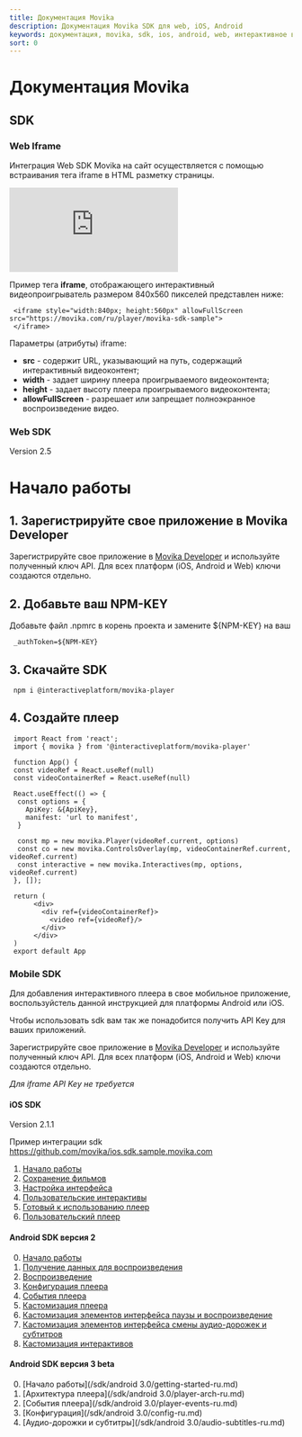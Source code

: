 ```yaml
---
title: Документация Movika
description: Документация Movika SDK для web, iOS, Android
keywords: документация, movika, sdk, ios, android, web, интерактивное видео
sort: 0
---
```


# Документация Movika

## SDK

### Web Iframe
 
Интеграция Web SDK Movika на сайт осуществляется с помощью встраивания тега iframe в HTML разметку страницы.

 <iframe allowFullScreen src="https://movika.com/ru/player/movika-sdk-sample" allowFullScreen scrolling="no" frameborder="0">
 </iframe>

Пример тега **iframe**, отображающего интерактивный видеопроигрыватель размером 840x560 пикселей представлен ниже:

```
 <iframe style="width:840px; height:560px" allowFullScreen src="https://movika.com/ru/player/movika-sdk-sample">
 </iframe>
```

Параметры (атрибуты) iframe:

- **src** - содержит URL, указывающий на путь, содержащий интерактивный видеоконтент;
- **width** - задает ширину плеера проигрываемого видеоконтента;
- **height** - задает высоту плеера проигрываемого видеоконтента;
- **allowFullScreen** - разрешает или запрещает полноэкранное воспроизведение видео.

### Web SDK
Version 2.5

# Начало работы

## 1. Зарегистрируйте свое приложение в Movika Developer
Зарегистрируйте свое приложение в [Movika Developer](https://developer.movika.com) и используйте полученный ключ API. Для всех платформ (iOS, Android и Web) ключи создаются отдельно.

## 2. Добавьте ваш NPM-KEY
Добавьте файл .npmrc в корень проекта и замените ${NPM-KEY} на ваш

```
 _authToken=${NPM-KEY}
```

## 3. Скачайте SDK

```
 npm i @interactiveplatform/movika-player
```

## 4. Создайте плеер

```
 import React from 'react';
 import { movika } from '@interactiveplatform/movika-player'

 function App() {
 const videoRef = React.useRef(null)
 const videoContainerRef = React.useRef(null)

 React.useEffect(() => {
  const options = {
    ApiKey: &{ApiKey},
    manifest: 'url to manifest',
  }

  const mp = new movika.Player(videoRef.current, options)
  const co = new movika.ControlsOverlay(mp, videoContainerRef.current, videoRef.current)
  const interactive = new movika.Interactives(mp, options, videoRef.current)
 }, []);

 return (
      <div>
        <div ref={videoContainerRef}>
          <video ref={videoRef}/>
        </div>
      </div>
 )
 export default App
```

### Mobile SDK

Для добавления интерактивного плеера в свое мобильное приложение, воспользуйстель данной инструкцией
для платформы Android или iOS.

Чтобы использовать sdk вам так же понадобится получить API Key для ваших приложений. 

Зарегистрируйте свое приложение в [Movika Developer](https://developer.movika.com) и используйте полученный ключ API. Для всех платформ (iOS, Android и Web) ключи создаются отдельно.

*Для iframe API Key не требуется*

#### iOS SDK
Version 2.1.1

Пример интеграции sdk https://github.com/movika/ios.sdk.sample.movika.com
1. [Начало работы](/sdk/ios/get-started-ru.md)
2. [Сохранение фильмов](/sdk/ios/save-state-ru.md)
3. [Настройка интерфейса](/sdk/ios/ui-customization-ru.md)
4. [Пользовательские интерактивы](/sdk/ios/custom-events-ru.md)
5. [Готовый к использованию плеер](/sdk/ios/mk-easy-player-ru.md)
6. [Пользовательский плеер](/sdk/ios/mkplayer-ru.md)

#### Android SDK версия 2

0. [Начало работы](/sdk/android/getting-started-ru.md)
1. [Получение данных для воспроизведения](/sdk/android/getting-movie-bundle-ru.md)
2. [Воспроизведение](/sdk/android/run-interactiveplayerview-ru.md)
3. [Конфигурация плеера](/sdk/android/config-ru.md)
4. [События плеера](/sdk/android/player-events-ru.md)
5. [Кастомизация плеера](/sdk/android/introduce-to-player-customization-ru.md)
6. [Кастомизация элементов интерфейса паузы и воспроизведение](/sdk/android/play-pause-customization-ru.md)
7. [Кастомизация элементов интерфейса смены аудио-дорожек и субтитров](/sdk/android/audio-subtitles-customization-ru.md)
8. [Кастомизация интерактивов](/sdk/android/interactive-customization-ru.md)

#### Android SDK версия 3 beta

0. [Начало работы](/sdk/android 3.0/getting-started-ru.md)
1. [Архитектура плеера](/sdk/android 3.0/player-arch-ru.md)
2. [События плеера](/sdk/android 3.0/player-events-ru.md)
3. [Конфигурация](/sdk/android 3.0/config-ru.md)
4. [Аудио-дорожки и субтитры](/sdk/android 3.0/audio-subtitles-ru.md)